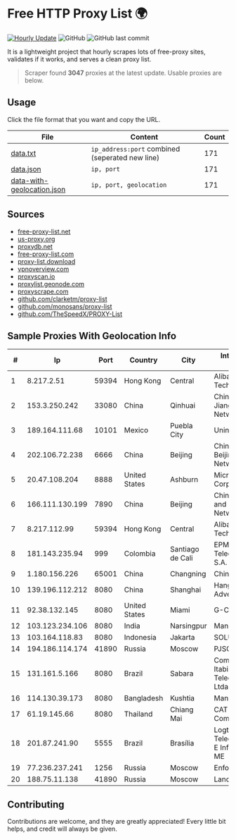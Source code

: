 
# Free HTTP Proxy List 🌍

[![Hourly Update](https://github.com/mertguvencli/http-proxy-list/actions/workflows/main.yml/badge.svg?branch=main)](https://github.com/mertguvencli/http-proxy-list/actions/workflows/main.yml)
![GitHub](https://img.shields.io/github/license/mertguvencli/http-proxy-list)
![GitHub last commit](https://img.shields.io/github/last-commit/mertguvencli/http-proxy-list)

It is a lightweight project that hourly scrapes lots of free-proxy sites, validates if it works, and serves a clean proxy list.


> Scraper found **3047** proxies at the latest update. Usable proxies are below.

## Usage

Click the file format that you want and copy the URL.


|File|Content|Count|
|----|-------|-----|
|[data.txt](https://raw.githubusercontent.com/mertguvencli/http-proxy-list/main/proxy-list/data.txt)|`ip_address:port` combined (seperated new line)|171|
|[data.json](https://raw.githubusercontent.com/mertguvencli/http-proxy-list/main/proxy-list/data.json)|`ip, port`|171|
|[data-with-geolocation.json](https://raw.githubusercontent.com/mertguvencli/http-proxy-list/main/proxy-list/data-with-geolocation.json)|`ip, port, geolocation`|171|

## Sources

* [free-proxy-list.net](https://free-proxy-list.net)
* [us-proxy.org](https://www.us-proxy.org)
* [proxydb.net](http://proxydb.net)
* [free-proxy-list.com](https://free-proxy-list.com/?page=&port=&type%5B%5D=http&type%5B%5D=https&up_time=0&search=Search)
* [proxy-list.download](https://www.proxy-list.download/HTTP)
* [vpnoverview.com](https://vpnoverview.com/privacy/anonymous-browsing/free-proxy-servers)
* [proxyscan.io](https://www.proxyscan.io)
* [proxylist.geonode.com](https://proxylist.geonode.com/api/proxy-list?limit=300&page=1&sort_by=lastChecked&sort_type=desc&protocols=http,https)
* [proxyscrape.com](https://api.proxyscrape.com/v2/?request=displayproxies&protocol=http&timeout=10000&country=all&ssl=all&anonymity=all)
* [github.com/clarketm/proxy-list](https://raw.githubusercontent.com/clarketm/proxy-list/master/proxy-list-raw.txt)
* [github.com/monosans/proxy-list](https://raw.githubusercontent.com/monosans/proxy-list/main/proxies/http.txt)
* [github.com/TheSpeedX/PROXY-List](https://raw.githubusercontent.com/TheSpeedX/PROXY-List/master/http.txt)


## Sample Proxies With Geolocation Info

|#|Ip|Port|Country|City|Internet Service Provider|
|-|--|----|-------|----|-------------------------|
|1|8.217.2.51|59394|Hong Kong|Central|Alibaba (US) Technology Co., Ltd.|
|2|153.3.250.242|33080|China|Qinhuai|China Unicom Jiangsu Province Network|
|3|189.164.111.68|10101|Mexico|Puebla City|Uninet S.A. de C.V|
|4|202.106.72.238|6666|China|Beijing|China Unicom Beijing Province Network|
|5|20.47.108.204|8888|United States|Ashburn|Microsoft Corporation|
|6|166.111.130.199|7890|China|Beijing|China Education and Research Network Center|
|7|8.217.112.99|59394|Hong Kong|Central|Alibaba (US) Technology Co., Ltd.|
|8|181.143.235.94|999|Colombia|Santiago de Cali|EPM Telecomunicaciones S.A. E.S.P.|
|9|1.180.156.226|65001|China|Changning|Chinanet|
|10|139.196.112.212|8080|China|Shanghai|Hangzhou Alibaba Advertising Co|
|11|92.38.132.145|8080|United States|Miami|G-Core Labs S.A.|
|12|103.123.234.106|8080|India|Narsingpur|Manish Kumar|
|13|103.164.118.83|8080|Indonesia|Jakarta|SOLUSINET|
|14|194.186.114.174|41890|Russia|Moscow|PJSC "Vimpelcom"|
|15|131.161.5.166|8080|Brazil|Sabara|Companhia Itabirana TelecomunicaÔÔes Ltda|
|16|114.130.39.173|8080|Bangladesh|Kushtia|Mango DHK|
|17|61.19.145.66|8080|Thailand|Chiang Mai|CAT Telecom Public Company Limited|
|18|201.87.241.90|5555|Brazil|Brasília|Logtel Telecomunicacoes E Informatica Ltda ME|
|19|77.236.237.241|1256|Russia|Moscow|Enforta-MSK|
|20|188.75.11.138|41890|Russia|Moscow|Lancronix LTD|



## Contributing

Contributions are welcome, and they are greatly appreciated! Every
little bit helps, and credit will always be given.

